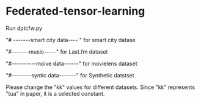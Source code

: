 # Federated-tensor-learning
Run dptcfw.py

"# -------smart city data---- " for smart city datase

"#-------music-----" for Last.fm dataset

"#----------moive data------" for movielens dataset

"#--------syntic data-------" for Synthetic datstset



Please change the "kk" values for different datasets. Since "kk" represents "tua" in paper, it is a selected constant.
 
 
 
